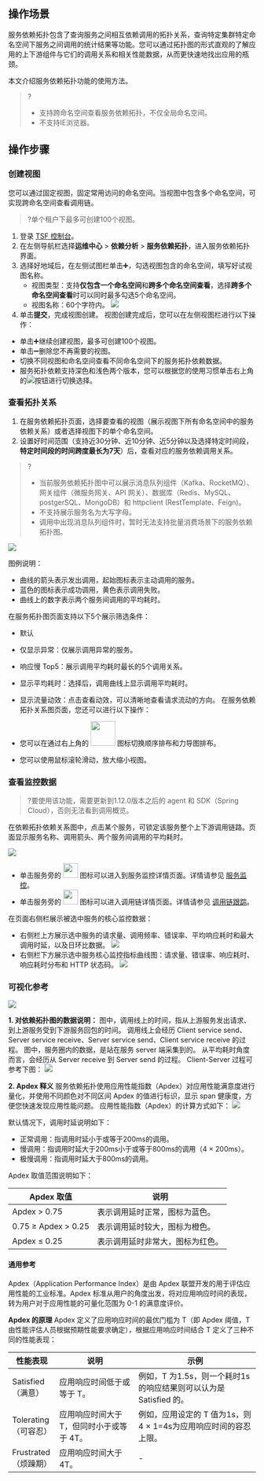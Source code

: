 ## 操作场景

服务依赖拓扑包含了查询服务之间相互依赖调用的拓扑关系，查询特定集群特定命名空间下服务之间调用的统计结果等功能。您可以通过拓扑图的形式直观的了解应用的上下游组件与它们的调用关系和相关性能数据，从而更快速地找出应用的瓶颈。

本文介绍服务依赖拓扑功能的使用方法。

> ?
>
> - 支持跨命名空间查看服务依赖拓扑，不仅全局命名空间。
> - 不支持IE浏览器。

## 操作步骤

### 创建视图

您可以通过固定视图，固定常用访问的命名空间。当视图中包含多个命名空间，可实现跨命名空间查看调用链。

> ?单个租户下最多可创建100个视图。

1. 登录 [TSF 控制台](https://console.cloud.tencent.com/tsf)。
2. 在左侧导航栏选择**运维中心** > **依赖分析** > **服务依赖拓扑**，进入服务依赖拓扑界面。
3. 选择好地域后，在左侧试图栏单击➕，勾选视图包含的命名空间，填写好试视图名称。
   - 视图类型：支持**仅包含一个命名空间**和**跨多个命名空间查看**，选择**跨多个命名空间查看**时可以同时最多勾选5个命名空间。
   - 视图名称：60个字符内。
     ![](https://qcloudimg.tencent-cloud.cn/raw/8725c3396c30055bc33b43916aaa4c93.png)
4. 单击**提交**，完成视图创建。
   视图创建完成后，您可以在左侧视图栏进行以下操作：

- 单击➕继续创建视图，最多可创建100个视图。
- 单击➖删除您不再需要的视图。
- 切换不同视图和命名空间查看不同命名空间下的服务拓扑依赖数据。
- 服务拓扑依赖支持深色和浅色两个版本，您可以根据您的使用习惯单击右上角的![](https://qcloudimg.tencent-cloud.cn/raw/4f3c1817c001e1062bd252465d0eab28.png)按钮进行切换选择。



### 查看拓扑关系

1. 在服务依赖拓扑页面，选择要查看的视图（展示视图下所有命名空间中的服务依赖关系）或者选择视图下的单个命名空间。
2. 设置好时间范围（支持近30分钟、近10分钟、近5分钟以及选择特定时间段，**特定时间段的时间跨度最长为7天**）后，查看对应的服务依赖调用关系。

>?
>
>- 当前服务依赖拓扑图中可以展示消息队列组件（Kafka、RocketMQ）、网关组件（微服务网关、API 网关）、数据库（Redis、MySQL、postgerSQL、MongoDB）和 httpclient (RestTemplate、Feign)。
>- 不支持展示服务名为大写字母。
>- 调用中出现消息队列组件时，暂时无法支持批量消费场景下的服务依赖拓扑图。

![](https://qcloudimg.tencent-cloud.cn/raw/9ef27577a8a6edd6b02febbcd4c8afad.png)

图例说明：

- 曲线的箭头表示发出调用，起始图标表示主动调用的服务。
- 蓝色的图标表示成功调用，黄色表示调用失败。
- 曲线上的数字表示两个服务间调用的平均耗时。

在服务拓扑图页面支持以下5个展示筛选条件：

- 默认

- 仅显示异常：仅展示调用异常的服务。

- 响应慢 Top5：展示调用平均耗时最长的5个调用关系。

- 显示平均耗时：选择后，调用曲线上显示调用平均耗时。

- 显示流量动效：点击查看动效，可以清晰地查看请求流动的方向。
  在服务依赖拓扑关系图页面，您还可以进行以下操作：

- 您可以在通过右上角的 <img src="https://qcloudimg.tencent-cloud.cn/raw/f02016ea66450edbc42385a260ae4098.png" width="50px;"> 图标切换顺序排布和力导图排布。

- 您可以使用鼠标滚轮滑动，放大缩小视图。

  

### 查看监控数据

> ?要使用该功能，需要更新到1.12.0版本之后的 agent 和 SDK（Spring Cloud），否则无法看到调用概览。

在依赖拓扑依赖关系图中，点击某个服务，可锁定该服务整个上下游调用链路。页面显示服务名称、调用箭头、两个服务间调用的平均耗时。

![](https://qcloudimg.tencent-cloud.cn/raw/b04e43929c5b6bb5bcc065d4ea36e9b4.png)

- 单击服务旁的 <img src="https://qcloudimg.tencent-cloud.cn/raw/a614af82efba4007ba0c5ac7f2f18b96.png" width="30px;"> 图标可以进入到服务监控详情页面。详情请参见 [服务监控](https://cloud.tencent.com/document/product/649/45975)。
- 单击服务旁的 <img src="https://qcloudimg.tencent-cloud.cn/raw/f3b3a3f6a3bbe526b24d53a8cad78cda.png" width="30px;"> 图标可以进入调用链详情页面。详情请参见 [调用链跟踪](https://cloud.tencent.com/document/product/649/13688)。

在页面右侧栏展示被选中服务的核心监控数据：

- 右侧栏上方展示选中服务的请求量、调用频率、错误率、平均响应耗时和最大调用时延，以及日环比数据。
  ![](https://qcloudimg.tencent-cloud.cn/raw/e7928e701414843f0b3ef51d4ea2a624.png)
- 右侧栏下方展示选中服务核心监控指标曲线图：请求量、错误率、响应耗时、响应耗时分布和 HTTP 状态码。
  ![](https://qcloudimg.tencent-cloud.cn/raw/2381e9149aab3e073e856ba461fefdad.png)





### 可视化参考

![](https://qcloudimg.tencent-cloud.cn/raw/095d4f669e328f710c3f04d2e8890f67.png)


**1. 对依赖拓扑图的数据说明：**
图中，调用线上的时间，指从上游服务发出请求、到上游服务受到下游服务回包的时间。
调用线上会经历 Client service send、Server service receive、Server service send、Client service receive 的过程。
图中，服务圈内的数据，是站在服务 server 端采集到的。
从平均耗时角度而言，会经历从 Server receive 到 Server send 的过程。
Client-Server 过程可参考下图：
![](https://qcloudimg.tencent-cloud.cn/raw/1ef37707482f190155bd71919ba88604.png)

**2. Apdex 释义**
服务依赖拓扑使用应用性能指数（Apdex）对应用性能满意度进行量化，并使用不同颜色对不同区间 Apdex 的值进行标识，显示 span 健康度，方便您快速发现应用性能问题。
应用性能指数（Apdex）的计算方式如下：
![](https://main.qcloudimg.com/raw/9f50af2472a8078296023844101ac6b5.png)

默认情况下，调用时延说明如下：

- 正常调用：指调用时延小于或等于200ms的调用。
- 慢调用：指调用时延大于200ms小于或等于800ms的调用（4 × 200ms）。
- 极慢调用：指调用时延大于800ms的调用。

Apdex 取值范围说明如下：

| Apdex 取值          | 说明                             |
| ------------------- | -------------------------------- |
| Apdex > 0.75        | 表示调用延时正常，图标为蓝色。   |
| 0.75 ≥ Apdex > 0.25 | 表示调用延时较大，图标为橙色。   |
| Apdex ≤ 0.25        | 表示调用延时非常大，图标为红色。 |

#### 通用参考

Apdex（Application Performance Index）是由 Apdex 联盟开发的用于评估应用性能的工业标准。Apdex 标准从用户的角度出发，将对应用响应时间的表现，转为用户对于应用性能的可量化范围为 0-1 的满意度评价。

**Apdex 的原理**
Apdex 定义了应用响应时间的最优门槛为 T（即 Apdex 阈值，T 由性能评估人员根据预期性能要求确定），根据应用响应时间结合 T 定义了三种不同的性能表现：

| 性能表现                              | 说明                                      | 示例                                                         |
| ------------------------------------- | ----------------------------------------- | ------------------------------------------------------------ |
| Satisfied<br><nobr>（满意）</nobr>    | 应用响应时间低于或等于 T。                | 例如，T 为1.5s，则一个耗时1s的响应结果则可以认为是 Satisfied 的。 |
| Tolerating<br><nobr>（可容忍）</nobr> | 应用响应时间大于 T，但同时小于或等于 4T。 | 例如，应用设定的 T 值为1s，则4 × 1=4s为应用响应时间的容忍上限。 |
| Frustrated<br><nobr>（烦躁期）</nobr> | 应用响应时间大于 4T。                     | -                                                            |
